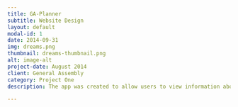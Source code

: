 ```yaml
---
title: GA-Planner
subtitle: Website Design
layout: default
modal-id: 1
date: 2014-09-31
img: dreams.png
thumbnail: dreams-thumbnail.png
alt: image-alt
project-date: August 2014
client: General Assembly
category: Project One
description: The app was created to allow users to view information about upcoming GA courses and enroll themselves. As well as allowing teachers to create new courses, cohorts and book classrooms for each class.

---
```

